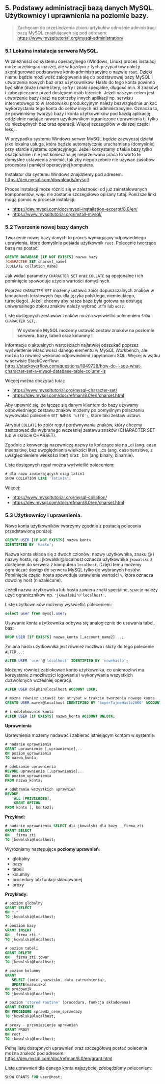 ## **5. Podstawy administracji bazą danych MySQL. Użytkownicy i uprawnienia na poziomie bazy.**

> Zachęcam do prześledzenia zbioru artykułów odnośnie administracji bazą MySQL znajdujących się pod adresem: https://www.mysqltutorial.org/mysql-administration/

### **5.1 Lokalna instalacja serwera MySQL.**

W zależności od systemu operacyjnego (Windows, Linux) proces instalacji może przebiegać inaczej, ale w każdym z tych przypadków należy skonfigurować podstawowe konto administracyjne o nazwie `root`. Dzięki niemu będzie możliwość zalogowania się do podstawowej bazy MySQL i utworzenia nowych baz oraz użytkowników. Hasło do tego konta powinno być silne (duże i małe litery, cyfry i znaki specjalne, długość min. 8 znaków) i zabezpieczone przed dostępem osób trzecich. Jeżeli naszym celem jest utworzenie bazy (baz) na potrzeby innych aplikacji np. serwisu internetowego to w środowisku produkcyjnym należy bezwzględnie unikać wykorzystania tego konta do celów innych niż administracyjne. Oznacza to, że powinniśmy tworzyć bazy i konta użytkowników pod każdą aplikację oddzielnie nadając nowym użytkownikom ograniczone uprawnienia tj. tylko do niezbędnych baz oraz operacji. Więcej szczegółów w dalszej części lekcji.

W przypadku systemu Windows serwer MySQL będzie zazwyczaj działał jako lokalna usługa, która będzie automatycznie uruchamiana (domyślnie) przy starcie systemu operacyjnego. Jeżeli korzystamy z takie bazy tylko okazjonalnie i nie jest konieczna jej nieprzerwana praca to warto te domyślne ustawienia zmienić, tak zby niepotrzebnie nie używać zasobów procesora i pamięci operacyjnej komputera.


Instalator dla systemu Windows znajdziemy pod adresem: https://dev.mysql.com/downloads/mysql/

Proces instalacji może różnić się w zależności od już zainstalowanych komponentów, więc nie zostanie szczegółowo opisany tutaj. Poniższe linki mogą pomóc w procesie instalacji:
* https://dev.mysql.com/doc/mysql-installation-excerpt/8.0/en/
* https://www.mysqltutorial.org/install-mysql/

### **5.2 Tworzenie nowej bazy danych**

Tworzenie nowej bazy danych to proces wymagający odpowiedniego uprawienia, które domyślnie posiada użytkownik `root`. Polecenie tworzące bazę ma postać:

```sql
CREATE DATABASE [IF NOT EXISTS] nazwa_bazy
[CHARACTER SET charset_name]
[COLLATE collation_name]
```

Jak widać parametry `CHARACTER SET` oraz `COLLATE` są opcjonalne i ich pominięcie spowoduje użycie wartości domyślnych.

Poprzez `CHARACTER SET` możemy ustawić zbiór dopuszczalnych znaków w łańcuchach tekstowych (np. dla języka polskiego, niemieckiego, tureckiego). Jeżeli chcemy aby nasza baza była gotowa na obsługę uniwersalnego zbioru znaków należy wybrać `utf8` lub `ucs2`.

Listę dostępnych zestawów znaków można wyświetlić poleceniem `SHOW CHARACTER SET;`.

> **W systemie MySQL możemy ustawić zestaw znaków na poziomie serwera, bazy, tabeli oraz kolumny !**

Informacje o aktualnych wartościach najłatwiej odszukać poprzez wyświetlenie właściwości danego elementu w MySQL Workbench, ale można to również wykonać odpowiednimi zapytaniami SQL. Więcej w wątku w serwisie StackOverflow: https://stackoverflow.com/questions/1049728/how-do-i-see-what-character-set-a-mysql-database-table-column-is



Więcej można doczytać tutaj:
* https://www.mysqltutorial.org/mysql-character-set/
* https://dev.mysql.com/doc/refman/8.0/en/charset.html

Aby upewnić się, że łącząc się danym klientem do bazy używamy odpowiedniego zestawu znaków możemy po pomyślnym połączeniu wywowałać polecenie `SET NAMES 'utf8';`, które taki zestaw ustawi.

Atrybut `COLLATE` to zbiór reguł porównywania znaków, który chcemy zastosować dla wybranego wcześniej zestawu znaków (CHARACTER SET lub w skrócie CHARSET).

Zgodnie z konwencją nazewniczą nazwy te kończące się na _ci (ang. case insensitive, bez uwzględniania wielkości liter), _cs (ang. case sensitive, z uwzględnieniem wielkości liter) oraz _bin (ang binary, binarnie).

Listę dostępnych reguł można wyświetlić poleceniem:
```sql
# dla nazw zawierających ciąg latin1
SHOW COLLATION LIKE 'latin1%';
```

Więcej:
* https://www.mysqltutorial.org/mysql-collation/
* https://dev.mysql.com/doc/refman/8.0/en/charset.html

### **5.3 Użytkownicy i uprawnienia.**


Nowe konta użytkowników tworzymy zgodnie z postacią polecenia przedstawioną poniżej:

```sql
CREATE USER [IF NOT EXISTS] nazwa_konta
IDENTIFIED BY 'hasło';
```

Nazwa konta składa się z dwóch członów: nazwy użytkownika, znaku @ i nazwy hosta, np.: jkowalski@localhost oznacza użytkownika `jkowalski` z dostępem do serwera z komputera `localhost`. Dzięki temu możemy ograniczać dostęp do serwera MySQL tylko do wybranych hostów. Pominięcie części hosta spowoduje ustawienie wartości `%`, która oznacza dowolny host (niezalecane). 

Jeżeli nazwa uzytkownika lub hosta zawiera znaki specjalne, spacje należy użyć ograniczników np. `'jkowalski'@'localhost'`.

Listę użytkowników możemy wyświetlić poleceniem:
```sql
select user from mysql.user;
```

Usuwanie konta użytkownika odbywa się analogicznie do usuwania tabel, baz:
```sql
DROP USER [IF EXISTS] nazwa_konta [,account_name2]...;
```

Zmiana hasła użytkownika jest również możliwa i służy do tego polecenie `ALTER...`:
```sql
ALTER USER 'user'@'localhost' IDENTIFIED BY 'nowehaslo';
```

Możemy również zablokować konto użytkownika, co uniemożliwi mu korzystanie z możliwości logowania i wykonywania wszystkich dozwolonych wcześniej operacji.

```sql
ALTER USER dolphin@localhost ACCOUNT LOCK;

# można również ustawić ten atrybut w trakcie tworzenia nowego konta
CREATE USER marek@localhost IDENTIFIED BY 'SuperTajneHaslo2000' ACCOUNT LOCK;

# i odblokowanie konta
ALTER USER [IF EXISTS] nazwa_konta ACCOUNT UNLOCK;
```

**Uprawnienia**

Uprawnienia możemy nadawać i zabierać istniejącym kontom w systemie:

```sql
# nadanie uprawnienia
GRANT uprawnienie [,uprawnienie],.. 
ON poziom_uprawnienia 
TO nazwa_konta;

# odebranie uprawnienia
REVOKE uprawnienie [,uprawnienie],.. 
ON poziom_uprawnienia 
FROM nazwa_konta;

# odebranie wszystkich uprawnień
REVOKE 
    ALL [PRIVILEGES], 
    GRANT OPTION 
FROM konto [, konto2];
```

**Przykład:**
```sql
# nadanie uprawnienia SELECT dla jkowalski dla bazy __firma_zti
GRANT SELECT
ON __firma_zti
TO jkowalski@localhost;
```

Wyróżniamy następujące **poziomy uprawnień**:
* globalny
* bazy
* tabeli
* kolumny
* procedury lub funkcji składowanej
* proxy

**Przykłady:**
```sql
# poziom globalny
GRANT SELECT 
ON *.* 
TO jkowalski@localhost;

# pooziom bazy
GRANT INSERT 
ON __firma_zti.* 
TO jkowalski@localhost;

# poziom tabeli
GRANT DELETE 
ON __firma_zti.towar 
TO jkowalski@localhsot;

# poziom kolumny
GRANT 
   SELECT (imie ,nazwisko, data_zatrudnienia), 
   UPDATE(nazwisko) 
ON pracownik 
TO jkowalski@localhost;

# poziom 'stored routine' (procedura, funkcja składowana)
GRANT EXECUTE 
ON PROCEDURE sprawdz_cene_sprzedazy 
TO jkowalski@localhost;

# proxy - przeniesienie uprawnień
GRANT PROXY 
ON root 
TO jkowalski@localhost;
```

Pełną listę dostępnych uprawnień oraz szczegółową postać polecenia można znaleźć pod adresem: https://dev.mysql.com/doc/refman/8.0/en/grant.html


Listę uprawnień dla danego konta najszybciej zdobędziemy poleceniem:
```sql
SHOW GRANTS FOR user@host;
```
